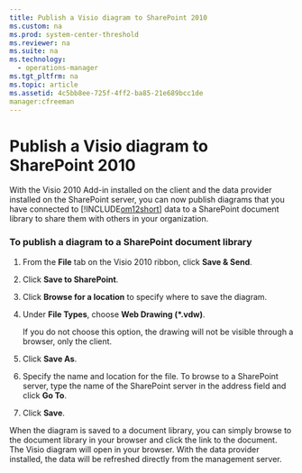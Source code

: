 ```yaml
---
title: Publish a Visio diagram to SharePoint 2010
ms.custom: na
ms.prod: system-center-threshold
ms.reviewer: na
ms.suite: na
ms.technology: 
  - operations-manager
ms.tgt_pltfrm: na
ms.topic: article
ms.assetid: 4c5bb8ee-725f-4ff2-ba85-21e689bcc1de
manager:cfreeman
---
```

# Publish a Visio diagram to SharePoint 2010
With the Visio 2010 Add\-in installed on the client and the data provider installed on the SharePoint server, you can now publish diagrams that you have connected to [!INCLUDE[om12short](../../om/manage//om12short_md.md)] data to a SharePoint document library to share them with others in your organization.  
  
### To publish a diagram to a SharePoint document library  
  
1.  From the **File** tab on the Visio 2010 ribbon, click **Save & Send**.  
  
2.  Click **Save to SharePoint**.  
  
3.  Click **Browse for a location** to specify where to save the diagram.  
  
4.  Under **File Types**, choose **Web Drawing \(\*.vdw\)**.  
  
    If you do not choose this option, the drawing will not be visible through a browser, only the client.  
  
5.  Click **Save As**.  
  
6.  Specify the name and location for the file. To browse to a SharePoint server, type the name of the SharePoint server in the address field and click **Go To**.  
  
7.  Click **Save**.  
  
When the diagram is saved to a document library, you can simply browse to the document library in your browser and click the link to the document. The Visio diagram will open in your browser. With the data provider installed, the data will be refreshed directly from the management server.  
  
